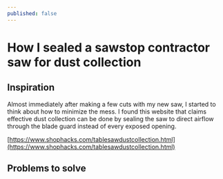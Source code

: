 ```yaml
---
published: false
---
```

# How I sealed a sawstop contractor saw for dust collection

## Inspiration

Almost immediately after making a few cuts with my new saw, I started to think about how to minimize the mess. I found this website that claims effective dust collection can be done by sealing the saw to direct airflow through the blade guard instead of every exposed opening.

[https://www.shophacks.com/tablesawdustcollection.html](https://www.shophacks.com/tablesawdustcollection.html)

## Problems to solve


